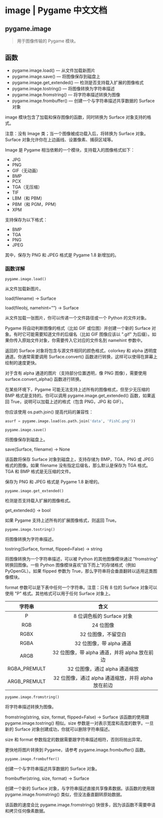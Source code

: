 # image | Pygame 中文文档

## pygame.image

>用于图像传输的 Pygame 模块。

## 函数

* pygame.image.load()  —  从文件加载新图片
* pygame.image.save()  —  将图像保存到磁盘上
* pygame.image.get_extended()  —  检测是否支持载入扩展的图像格式
* pygame.image.tostring()  —  将图像转换为字符串描述
* pygame.image.fromstring()  —  将字符串描述转换为图像
* pygame.image.frombuffer()  —  创建一个与字符串描述共享数据的 Surface 对象

image 模块包含了加载和保存图像的函数，同时转换为 Surface 对象支持的格式。

注意：没有 Image 类；当一个图像被成功载入后，将转换为 Surface 对象。Surface 对象允许你在上边画线、设置像素、捕获区域等。

Image 是 Pygame 相当依赖的一个模块，支持载入的图像格式如下：

* JPG
* PNG
* GIF（无动画）
* BMP
* PCX
* TGA（无压缩）
* TIF
* LBM（和 PBM）
* PBM（和 PGM，PPM）
* XPM

支持保存为以下格式：

* BMP
* TGA
* PNG
* JPEG

其中，保存为 PNG 和 JPEG 格式是 Pygame 1.8 新增加的。

### 函数详解

```pygame.image.load()```

从文件加载新图片。

load(filename) -> Surface

load(fileobj, namehint=””) -> Surface

从文件加载一张图片，你可以传递一个文件路径或一个 Python 的文件对象。

Pygame 将自动判断图像的格式（比如 GIF 或位图）并创建一个新的 Surface 对象。有时它可能需要知道文件的后缀名（比如 GIF 图像应该以 ".gif" 为后缀）。如果你传入原始文件对象，你需要传入它对应的文件名到 namehint 参数中。

返回的 Surface 对象将包含与源文件相同的颜色格式，colorkey 和 alpha 透明度通道。你通常需要调用 Surface.convert() 函数进行转换，这样可以使得在屏幕上绘制的速度更快。

对于含有 alpha 通道的图片（支持部分位置透明，像 PNG 图像），需要使用 surface.convert_alpha() 函数进行转换。

在某些环境下，Pygame 可能无法支持上述所有的图像格式，但至少无压缩的 BMP 格式是支持的。你可以调用 pygame.image.get_extended() 函数，如果返回 True，说明可以加载上述的格式（包含 PNG，JPG 和 GIF）。

你应该使用 os.path.join() 提高代码的兼容性：

```Python
asurf = pygame.image.load(os.path.join('data', 'FishC.png'))
```

```pygame.image.save()```

将图像保存到磁盘上。

save(Surface, filename) -> None

该函数将保存 Surface 对象到磁盘上，支持存储为 BMP，TGA，PNG 或 JPEG 格式的图像。如果 filename 没有指定后缀名，那么默认是保存为 TGA 格式。TGA 和 BMP 格式是无压缩的文件。

保存为 PNG 和 JPEG 格式是 Pygame 1.8 新增的。

```pygame.image.get_extended()```

检测是否支持载入扩展的图像格式。

get_extended() -> bool

如果 Pygame 支持上述所有的扩展图像格式，则返回 True。

```pygame.image.tostring()```

将图像转换为字符串描述。

tostring(Surface, format, flipped=False) -> string

将图像转换为一个字符串描述，可以被 Python 的其他图像模块通过 "fromstring" 转换回图像。一些 Python 图像模块喜欢“自下而上”的存储格式（例如 PyOpenGL）。如果 flipped 参数为 True，那么字符串将会垂直翻转以适用这类图像模块。

format 参数可以是下表中任何一个字符串。注意：只有 8 位的 Surface 对象可以使用 "P" 格式。其他格式可以用于任何 Surface 对象上。

|字符串|含义|
|:--:|:--:|
|P|8 位调色板的 Surface 对象|
|RGB|24 位图像|
|RGBX|32 位图像，不留空白|
|RGBA|32 位图像，带 alpha 通道|
|ARGB|32 位图像，带 alpha 通道，并将 alpha 放在前边|
|RGBA_PREMULT|32 位图像，通过 alpha 通道缩放|
|ARGB_PREMULT|32 位图像，通过 alpha 通道缩放，并将 alpha 放在前边|

```pygame.image.fromstring()```

将字符串描述转换为图像。

fromstring(string, size, format, flipped=False) -> Surface
该函数的使用跟 pygame.image.tostring() 相似。size 参数是一对表示宽度和高度的数字。一旦新的 Surface 对象创建成功，你就可以删除字符串描述。

size 和 format 参数指定的数据需要跟字符串描述相符，否则将抛出异常。

更快地将图片转换到 Pygame，请参考 pygame.image.frombuffer() 函数。

```pygame.image.frombuffer()```

创建一个与字符串描述共享数据的 Surface 对象。

frombuffer(string, size, format) -> Surface

创建一个新的 Surface 对象，与字符串描述直接共享像素数据。该函数的使用跟 pygame.image.fromstring() 类似，但没法垂直翻转原始数据。

该函数的速度会比 pygame.image.fromstring() 快很多，因为该函数不需要申请和拷贝任何像素数据。
